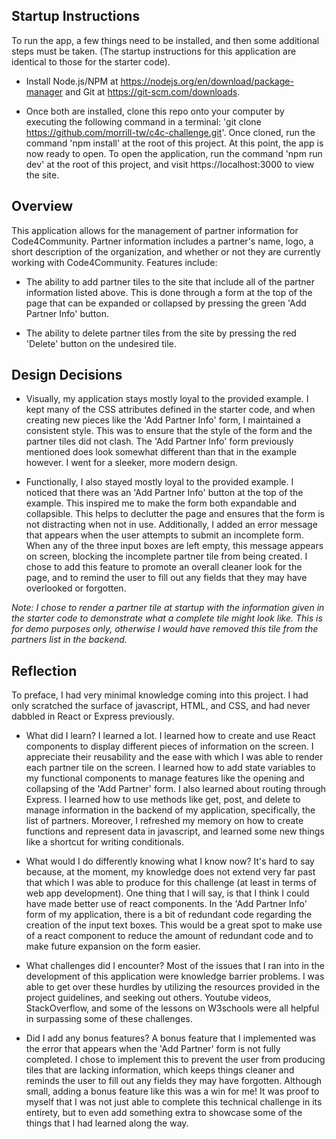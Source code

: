 ## Startup Instructions

To run the app, a few things need to be installed, and then some additional steps must be taken. (The startup instructions for this application are identical to those for the starter code).

- Install Node.js/NPM at https://nodejs.org/en/download/package-manager and Git at https://git-scm.com/downloads.

- Once both are installed, clone this repo onto your computer by executing the following command in a terminal: 'git clone https://github.com/morrill-tw/c4c-challenge.git'. Once cloned, run the command 'npm install' at the root of this project. At this point, the app is now ready to open. To open the application, run the command 'npm run dev' at the root of this project, and visit https://localhost:3000 to view the site.

## Overview

This application allows for the management of partner information for Code4Community. Partner information includes a partner's name, logo, a short description of the organization, and whether or not they are currently working with Code4Community. Features include:

- The ability to add partner tiles to the site that include all of the partner information listed above. This is done through a form at the top of the page that can be expanded or collapsed by pressing the green 'Add Partner Info' button.

- The ability to delete partner tiles from the site by pressing the red 'Delete' button on the undesired tile.

## Design Decisions

- Visually, my application stays mostly loyal to the provided example. I kept many of the CSS attributes defined in the starter code, and when creating new pieces like the 'Add Partner Info' form, I maintained a consistent style. This was to ensure that the style of the form and the partner tiles did not clash. The 'Add Partner Info' form previously mentioned does look somewhat different than that in the example however. I went for a sleeker, more modern design.

- Functionally, I also stayed mostly loyal to the provided example. I noticed that there was an 'Add Partner Info' button at the top of the example. This inspired me to make the form both expandable and collapsible. This helps to declutter the page and ensures that the form is not distracting when not in use. Additionally, I added an error message that appears when the user attempts to submit an incomplete form. When any of the three input boxes are left empty, this message appears on screen, blocking the incomplete partner tile from being created. I chose to add this feature to promote an overall cleaner look for the page, and to remind the user to fill out any fields that they may have overlooked or forgotten.

*Note: I chose to render a partner tile at startup with the information given in the starter code to demonstrate what a complete tile might look like. This is for demo purposes only, otherwise I would have removed this tile from the partners list in the backend.*

## Reflection

To preface, I had very minimal knowledge coming into this project. I had only scratched the surface of javascript, HTML, and CSS, and had never dabbled in React or Express previously.

- What did I learn? I learned a lot. I learned how to create and use React components to display different pieces of information on the screen. I appreciate their reusability and the ease with which I was able to render each partner tile on the screen. I learned how to add state variables to my functional components to manage features like the opening and collapsing of the 'Add Partner' form. I also learned about routing through Express. I learned how to use methods like get, post, and delete to manage information in the backend of my application, specifically, the list of partners. Moreover, I refreshed my memory on how to create functions and represent data in javascript, and learned some new things like a shortcut for writing conditionals. 

- What would I do differently knowing what I know now? It's hard to say because, at the moment, my knowledge does not extend very far past that which I was able to produce for this challenge (at least in terms of web app development). One thing that I will say, is that I think I could have made better use of react components. In the 'Add Partner Info' form of my application, there is a bit of redundant code regarding the creation of the input text boxes. This would be a great spot to make use of a react component to reduce the amount of redundant code and to make future expansion on the form easier.

- What challenges did I encounter? Most of the issues that I ran into in the development of this application were knowledge barrier problems. I was able to get over these hurdles by utilizing the resources provided in the project guidelines, and seeking out others. Youtube videos, StackOverflow, and some of the lessons on W3schools were all helpful in surpassing some of these challenges.

- Did I add any bonus features? A bonus feature that I implemented was the error that appears when the 'Add Partner' form is not fully completed. I chose to implement this to prevent the user from producing tiles that are lacking information, which keeps things cleaner and reminds the user to fill out any fields they may have forgotten. Although small, adding a bonus feature like this was a win for me! It was proof to myself that I was not just able to complete this technical challenge in its entirety, but to even add something extra to showcase some of the things that I had learned along the way.
